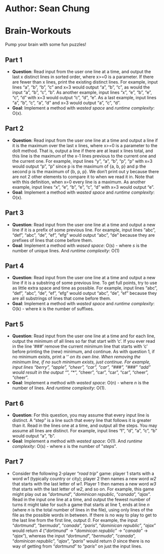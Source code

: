 # **Author: Sean Chung**
# **Brain-Workouts**
Pump your brain with some fun puzzles!

## Part 1 ##
- **Question**: Read input from the user one line at a time, and output the last x distinct lines in sorted order, where x>=0 is a parameter. If there are fewer than x lines, print the existing distinct lines. For example, input lines “a”, “b”, “b”, “c” and x=3 would output “a”, “b”, “c”, as would the input “a”, “b”, “c”, “b”. As another example, input lines “x”, “e”, “b”, “e”, “c”, “d” with x=3 would output “c”, “d”, “e”. As a last example, input lines “a”, “b”, “c”, “a”, “d” and x=3 would output “a”, “c”, “d”.
- **Goal**: Implement a method with _wasted space_ and _runtime complexity_: O(x).

## Part 2 ##
- **Question**: Read input from the user one line at a time and output a line if it is the maximum over the last x lines, where x>=0 is a parameter to the doIt method. That is, output a line if there are at least x lines total, and this line is the maximum of the x-1 lines previous to the current one and the current one. For example, input lines “y”, “a”, “b”, “p”, “p” with x=3 would output “p”, “p” since p is the maximum of {a, b, p} and p the second p is the maximum of {b, p, p}. We don’t print out y because there are not 2 other elements to compare it to when we read it in. Note that with this definition, when x=0 every line is a maximum. As another example, input lines “x”, “e”, “b”, “e”, “c”, “d” with x=3 would output “e”. 
- **Goal**: Implement a method with _wasted space_ and _runtime complexity_: O(x).

## Part 3 ##
- **Question**: Read input from the user one line at a time and output a new line if it is a prefix of some previous line. For example, input lines “abc”, “def”, “abc”, “de”, “ef”, “efg” would output “abc”, “de” because they are prefixes of lines that come before them.
- **Goal**: Implement a method with _wased space_: O(s) - where _s_ is the number of unique lines. And _runtime complexity_: O(1)

## Part 4 ##
- **Question**: Read input from the user one line at a time and output a new line if it is a substring of some previous line. To get full points, try to use as little extra space and time as possible. For example, input lines “abc”, “def”, “abc”, “de”, “ef”, “efg” would output “abc”, “de”, “ef” because they are all substrings of lines that come before them.
- **Goal**: Implement a method with _wasted space_ and _runtime complexity_: O(k) - where _k_ is the number of suffixes.

## Part 5 ##
- **Question**:  Read input from the user one line at a time and for each line, output the minimum of all lines so far that start with ‘c’. If you ever read in the line ‘###’ remove the current minimum line that starts with ‘c’ before printing the (new) minimum, and continue. As with question 1, if no minimum exists, print a ‘*’ on its own line. When removing the minimum line, if no such minimum exists, just continue. For example, input lines “berry”, “apple”, “cheer”, “car”, “car”, “###”, “###” “add” would result in the output “*”, “*”, “cheer”, “car”, “car”, “car”, “cheer”, “cheer”.
- **Goal**: Implement a method with _wasted space_: O(n) - where _n_ is the number of lines. And _runtime complexity_: O(1).

## Part 6 ##
- **Question**: For this question, you may assume that every input line is distinct. A “step” is a line such that every line that follows it is greater than it. Read in the lines one at a time, and output all the steps. You may assume all lines are distinct. For example, input lines “f”, “d”, “a”, “c”, “b” would output “a”, “b”.
- **Goal**: Implement a method with _wasted space_: O(1). And _runtime complexity_: O(s) - where _s_ is the number of "_steps_".

## Part 7 ##
- Consider the following 2-player “_road trip_” game: player 1 starts with a word _w1_ (typically country or city); player 2 then names a new word _w2_ that starts with the last letter of _w1_. Player 1 then names a new word _w3_ that starts with the last letter of _w2_, and so on. For example, this game might play out as “_dortmund_”, “_dominican republic_, “_canada_”, “_ajax_”. Read in the input one line at a time, and output the fewest number of turns it might take for such a game that starts at line 1, ends at line _n_ (where _n_ is the total number of lines in the file), using only lines of the file as the possible words in between. If there is no way to play to get to the last line from the first line, output _0_. For example, the input “_dortmund_”, “_bermuda_”, “_canada_”, “_paris_”, “_dominican republic_”, “_ajax_” would return _4_ (“_dortmund_” -> “_dominican republic_” -> “_canada_” -> “_ajax_”), whereas the input “_dortmund_”, “_bermuda_”, “_canada_”, “_dominican republic_”, “_ajax_”, “_paris_” would return _0_ since there is no way of getting from “_dortmund_” to “_paris_” on just the input lines.
